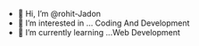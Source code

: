 - 👋 Hi, I’m @rohit-Jadon
- 👀 I’m interested in ... Coding And Development
- 🌱 I’m currently learning ...Web Development

<!---
rohit-Jadon/rohit-Jadon is a ✨ special ✨ repository because its `README.md` (this file) appears on your GitHub profile.
You can click the Preview link to take a look at your changes.
--->
